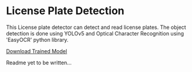 # License Plate Detection

This License plate detector can detect and read license plates. The object detection is done using YOLOv5 and Optical Character Recognition using 'EasyOCR' python library.

[Download Trained Model](https://drive.google.com/file/d/1fZIv3KQ8nBUe6YhnQ2wtLd0TBgsLOifE/view?usp=sharing)

Readme yet to be written...